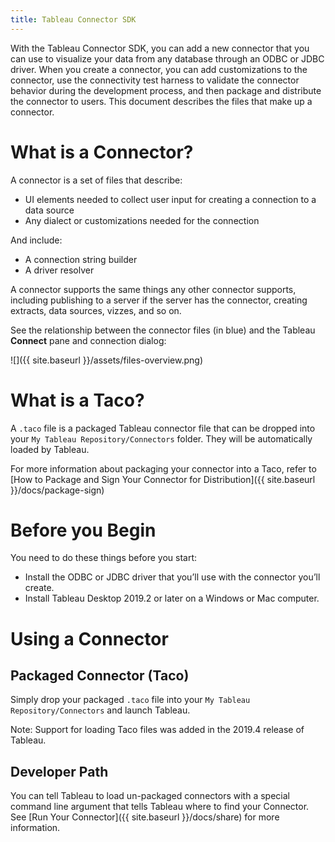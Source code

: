 ```yaml
---
title: Tableau Connector SDK
---
```


With the Tableau Connector SDK, you can add a new connector that you can use to visualize your data from any database through an ODBC or JDBC driver.
When you create a connector, you can add customizations to the connector, use the connectivity test harness to validate the connector behavior during the development process, and then package and distribute the connector to users.
This document describes the files that make up a connector.

# What is a Connector?

A connector is a set of files that describe:

- UI elements needed to collect user input for creating a connection to a data source
- Any dialect or customizations needed for the connection

And include:

- A connection string builder
- A driver resolver

A connector supports the same things any other connector supports, including publishing to a server if the server has the connector, creating extracts, data sources, vizzes, and so on.

See the relationship between the connector files (in blue) and the Tableau **Connect** pane and connection dialog:

![]({{ site.baseurl }}/assets/files-overview.png)

# What is a Taco?
A `.taco` file is a packaged Tableau connector file that can be dropped into your `My Tableau Repository/Connectors` folder. They will be automatically loaded by Tableau.

For more information about packaging your connector into a Taco, refer to [How to Package and Sign Your Connector for Distribution]({{ site.baseurl }}/docs/package-sign)

# Before you Begin

You need to do these things before you start:

- Install the ODBC or JDBC driver that you’ll use with the connector you’ll create.
- Install Tableau Desktop 2019.2 or later on a Windows or Mac computer.

# Using a Connector

## Packaged Connector (Taco)
Simply drop your packaged `.taco` file into your `My Tableau Repository/Connectors` and launch Tableau.

Note: Support for loading Taco files was added in the 2019.4 release of Tableau.

## Developer Path
You can tell Tableau to load un-packaged connectors with a special command line argument that tells Tableau where to find your Connector. See [Run Your Connector]({{ site.baseurl }}/docs/share) for more information.
